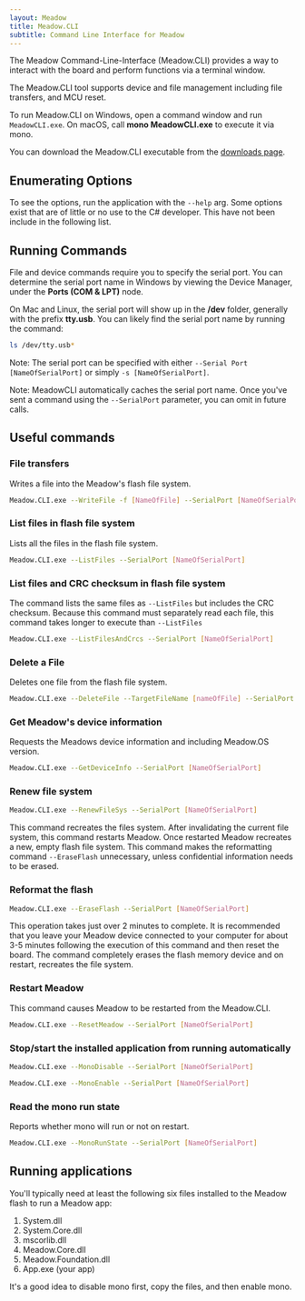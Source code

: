```yaml
---
layout: Meadow
title: Meadow.CLI
subtitle: Command Line Interface for Meadow
---
```


The Meadow Command-Line-Interface (Meadow.CLI) provides a way to interact with the board and perform functions via a terminal window.

The Meadow.CLI tool supports device and file management including file transfers, and MCU reset.

To run Meadow.CLI on Windows, open a command window and run `MeadowCLI.exe`. On macOS, call **mono MeadowCLI.exe** to execute it via mono.

You can download the Meadow.CLI executable from the [downloads page](/Meadow/Getting_Started/Downloads/).

## Enumerating Options

To see the options, run the application with the `--help` arg. Some options exist that are of little or no use to the C# developer. This have not been include in the following list.

## Running Commands

File and device commands require you to specify the serial port. You can determine the serial port name in Windows by viewing the Device Manager, under the **Ports (COM & LPT)** node.

On Mac and Linux, the serial port will show up in the **/dev** folder, generally with the prefix **tty.usb**. You can likely find the serial port name by running the command:

```bash
ls /dev/tty.usb*
```

Note: The serial port can be specified with either `--Serial Port [NameOfSerialPort]` or simply `-s [NameOfSerialPort]`.

Note: MeadowCLI automatically caches the serial port name. Once you've sent a command using the `--SerialPort` parameter, you can omit in future calls.

## Useful commands

### File transfers

Writes a file into the Meadow's flash file system.

```bash
Meadow.CLI.exe --WriteFile -f [NameOfFile] --SerialPort [NameOfSerialPort]
```

### List files in flash file system

Lists all the files in the flash file system.

```bash
Meadow.CLI.exe --ListFiles --SerialPort [NameOfSerialPort]
```

### List files and CRC checksum in flash file system

The command lists the same files as `--ListFiles` but includes the CRC checksum. Because this command must separately read each file, this command takes longer to execute than `--ListFiles`

```bash
Meadow.CLI.exe --ListFilesAndCrcs --SerialPort [NameOfSerialPort]
```

### Delete a File

Deletes one file from the flash file system.

```bash
Meadow.CLI.exe --DeleteFile --TargetFileName [nameOfFile] --SerialPort [NameOfSerialPort]
```

### Get Meadow's device information

Requests the Meadows device information and including Meadow.OS version.

```bash
Meadow.CLI.exe --GetDeviceInfo --SerialPort [NameOfSerialPort]
```

### Renew file system

```bash
Meadow.CLI.exe --RenewFileSys --SerialPort [NameOfSerialPort]
```

This command recreates the files system. After invalidating the current file system, this command restarts Meadow. Once restarted Meadow recreates a new, empty flash file system. This command makes the reformatting command `--EraseFlash` unnecessary, unless confidential information needs to be erased.

### Reformat the flash

```bash
Meadow.CLI.exe --EraseFlash --SerialPort [NameOfSerialPort]
```

This operation takes just over 2 minutes to complete.  It is recommended that you leave your Meadow device connected to your computer for about 3-5 minutes following the execution of this command and then reset the board. The command completely erases the flash memory device and on restart, recreates the file system.

### Restart Meadow

This command causes Meadow to be restarted from the Meadow.CLI.

```bash
Meadow.CLI.exe --ResetMeadow --SerialPort [NameOfSerialPort]
```

### Stop/start the installed application from running automatically

```bash
Meadow.CLI.exe --MonoDisable --SerialPort [NameOfSerialPort]
```

```bash
Meadow.CLI.exe --MonoEnable --SerialPort [NameOfSerialPort]
```

### Read the mono run state

Reports whether mono will run or not on restart.

```bash
Meadow.CLI.exe --MonoRunState --SerialPort [NameOfSerialPort]
```

## Running applications

You'll typically need at least the following six files installed to the Meadow flash to run a Meadow app:

1. System.dll
2. System.Core.dll
3. mscorlib.dll
4. Meadow.Core.dll
5. Meadow.Foundation.dll
6. App.exe (your app)

It's a good idea to disable mono first, copy the files, and then enable mono.
